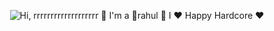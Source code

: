 


 <p align="center">
  <img src="https://github.com/matyo91/matyo91/raw/main/assets/github.gif" alt="Hi, rrrrrrrrrrrrrrrrrrr 👋 I'm a 🚀rahul 🚀 I ❤️ Happy Hardcore ❤️">
</p>








